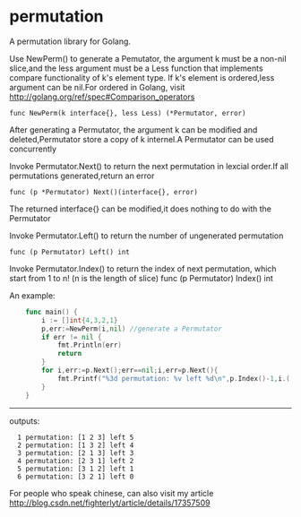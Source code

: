 permutation
===========

A permutation library for Golang.

  Use NewPerm() to generate a Pemutator, the argument k must be a non-nil slice,and the less argument must be a Less function that implements compare functionality of k's element type. If k's element is ordered,less argument can be nil.For ordered in Golang, visit http://golang.org/ref/spec#Comparison_operators
	
	func NewPerm(k interface{}, less Less) (*Permutator, error) 

  After generating a Permutator, the argument k can be modified and deleted,Permutator store a copy of k internel.A Permutator can  be used concurrently
  
  Invoke Permutator.Next() to return the next permutation in lexcial order.If all permutations generated,return an error
	
	func (p *Permutator) Next()(interface{}, error)
	
  The returned interface{} can be modified,it does nothing to do with the Permutator

Invoke Permutator.Left() to return the number of ungenerated permutation

	func (p Permutator) Left() int

Invoke Permutator.Index() to return the index of next permutation, which start from 1 to n! (n is the length of slice)
	func (p Permutator) Index() int

An example:
```Go
	func main() {
		i := []int{4,3,2,1}
		p,err:=NewPerm(i,nil) //generate a Permutator
		if err != nil {
			fmt.Println(err)
			return
		}
		for i,err:=p.Next();err==nil;i,err=p.Next(){
			fmt.Printf("%3d permutation: %v left %d\n",p.Index()-1,i.([]int),p.Left())
		}
	}
```
--------------------------------------
outputs:

	  1 permutation: [1 2 3] left 5
	  2 permutation: [1 3 2] left 4
	  3 permutation: [2 1 3] left 3
	  4 permutation: [2 3 1] left 2
	  5 permutation: [3 1 2] left 1
	  6 permutation: [3 2 1] left 0

For people who speak chinese, can also visit my article  
	http://blog.csdn.net/fighterlyt/article/details/17357509